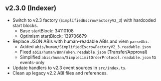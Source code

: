 ## v2.3.0 (Indexer)

- Switch to v2.3 factory (`SimplifiedEscrowFactoryV2_3`) with hardcoded start blocks.
  - Base startBlock: 34110108
  - Optimism startBlock: 139706679
- Replace JSON ABIs with human-readable ABIs and viem `parseAbi`.
  - Added `abis/human/SimplifiedEscrowFactoryV2_3.readable.json`
  - Fixed `abis/human/BmnToken.readable.json` (Transfer/Approval)
  - Simplified `abis/human/SimpleLimitOrderProtocol.readable.json` to events-only
- Update handlers to v2.3 event sources in `src/index.ts`.
- Clean up legacy v2.2 ABI files and references.


